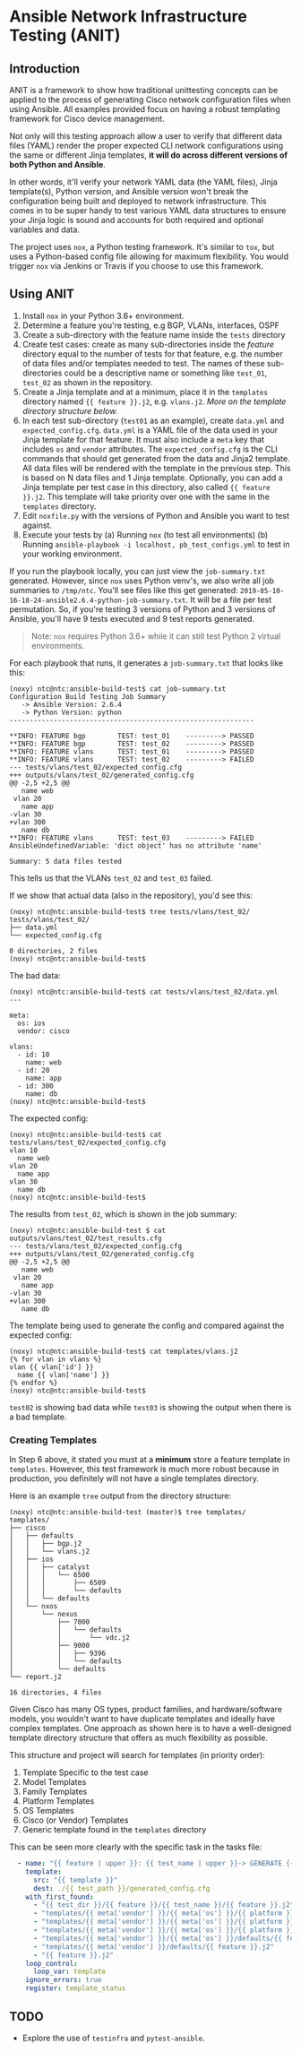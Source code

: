 # Ansible Network Infrastructure Testing (ANIT)

## Introduction 

ANIT is a framework to show how traditional unittesting concepts can be applied to the process of generating Cisco network configuration files when using Ansible.  All examples provided focus on having a robust templating framework for Cisco device management.  

Not only will this testing approach allow a user to verify that different data files (YAML) render the proper expected CLI network configurations using the same or different Jinja templates, **it will do across different versions of both Python and Ansible**.  

In other words, it'll verify your network YAML data (the YAML files), Jinja template(s), Python version, and Ansible version won't break the configuration being built and deployed to network infrastructure.  This comes in to be super handy to test various YAML data structures to ensure your Jinja logic is sound and accounts for both required and optional variables and data.

The project uses `nox`, a Python testing framework.  It's similar to `tox`, but uses a Python-based config file allowing for maximum flexibility.  You would trigger `nox` via Jenkins or Travis if you choose to use this framework.

## Using ANIT

1. Install `nox` in your Python 3.6+ environment.
2. Determine a feature you're testing, e.g BGP, VLANs, interfaces, OSPF
3. Create a sub-directory with the feature name inside the `tests` directory 
4. Create test cases: create as many sub-directories inside the _feature_ directory equal to the number of tests for that feature, e.g. the number of data files and/or templates needed to test.  The names of these sub-directories could be a descriptive name or something like `test_01`, `test_02` as shown in the repository.
5. Create a Jinja template and at a minimum, place it in the `templates` directory named `{{ feature }}.j2`, e.g. `vlans.j2`.  _More on the template directory structure below._
6. In each test sub-directory (`test01` as an example), create `data.yml` and `expected_config.cfg`. `data.yml` is a YAML file of the data used in your Jinja template for that feature.  It must also include a `meta` key that includes `os` and `vendor` attributes.  The `expected_config.cfg` is the CLI commands that should get generated from the data and Jinja2 template.  All data files will be rendered with the template in the previous step.  This is based on N data files and 1 Jinja template.  Optionally, you can add a Jinja template per test case in this directory, also called `{{ feature }}.j2`.  This template will take priority over one with the same in the `templates` directory.
7. Edit `noxfile.py` with the versions of Python and Ansible you want to test against.
8. Execute your tests by
  (a) Running `nox` (to test all environments)
  (b) Running `ansible-playbook -i localhost, pb_test_configs.yml` to test in your working environment.


If you run the playbook locally, you can just view the `job-summary.txt` generated.  However, since `nox` uses Python venv's, we also write all job summaries to `/tmp/ntc`.  You'll see files like this get generated: `2019-05-10-16-18-24-ansible2.6.4-python-job-summary.txt`.  It will be a file per test permutation.  So, if you're testing 3 versions of Python and 3 versions of Ansible, you'll have 9 tests executed and 9 test reports generated.


> Note: `nox` requires Python 3.6+ while it can still test Python 2 virtual environments.

For each playbook that runs, it generates a `job-summary.txt` that looks like this:

```
(noxy) ntc@ntc:ansible-build-test$ cat job-summary.txt 
Configuration Build Testing Job Summary
   -> Ansible Version: 2.6.4
   -> Python Version: python
-------------------------------------------------------------

**INFO: FEATURE bgp        TEST: test_01    ---------> PASSED    
**INFO: FEATURE bgp        TEST: test_02    ---------> PASSED    
**INFO: FEATURE vlans      TEST: test_01    ---------> PASSED    
**INFO: FEATURE vlans      TEST: test_02    ---------> FAILED    
--- tests/vlans/test_02/expected_config.cfg
+++ outputs/vlans/test_02/generated_config.cfg
@@ -2,5 +2,5 @@
   name web
 vlan 20
   name app
-vlan 30
+vlan 300
   name db
**INFO: FEATURE vlans      TEST: test_03    ---------> FAILED    
AnsibleUndefinedVariable: 'dict object' has no attribute 'name'

Summary: 5 data files tested
```

This tells us that the VLANs `test_02` and `test_03` failed.

If we show that actual data (also in the repository), you'd see this:

```
(noxy) ntc@ntc:ansible-build-test$ tree tests/vlans/test_02/
tests/vlans/test_02/
├── data.yml
└── expected_config.cfg

0 directories, 2 files
(noxy) ntc@ntc:ansible-build-test$
```

The bad data:

```
(noxy) ntc@ntc:ansible-build-test$ cat tests/vlans/test_02/data.yml      
---

meta:
  os: ios
  vendor: cisco

vlans:
  - id: 10
    name: web
  - id: 20
    name: app
  - id: 300
    name: db
(noxy) ntc@ntc:ansible-build-test$
```

The expected config:

```
(noxy) ntc@ntc:ansible-build-test$ cat tests/vlans/test_02/expected_config.cfg 
vlan 10
  name web
vlan 20
  name app
vlan 30
  name db
(noxy) ntc@ntc:ansible-build-test$ 
```

The results from `test_02`, which is shown in the job summary:

```
(noxy) ntc@ntc:ansible-build-test $ cat outputs/vlans/test_02/test_results.cfg  
--- tests/vlans/test_02/expected_config.cfg
+++ outputs/vlans/test_02/generated_config.cfg
@@ -2,5 +2,5 @@
   name web
 vlan 20
   name app
-vlan 30
+vlan 300
   name db
```


The template being used to generate the config and compared against the expected config:

```
(noxy) ntc@ntc:ansible-build-test$ cat templates/vlans.j2 
{% for vlan in vlans %}
vlan {{ vlan['id'] }}
  name {{ vlan['name'] }}
{% endfor %}
(noxy) ntc@ntc:ansible-build-test$ 
```


`test02` is showing bad data while `test03` is showing the output when there is a bad template.


### Creating Templates 

In Step 6 above, it stated you must at a **minimum** store a feature template in `templates`.  However, this test framework is much more robust because in production, you definitely will not have a single templates directory.

Here is an example `tree` output from the directory structure:

```
(noxy) ntc@ntc:ansible-build-test (master)$ tree templates/
templates/
├── cisco
│   ├── defaults
│   │   ├── bgp.j2
│   │   └── vlans.j2
│   ├── ios
│   │   ├── catalyst
│   │   │   └── 6500
│   │   │       ├── 6509
│   │   │       └── defaults
│   │   └── defaults
│   └── nxos
│       └── nexus
│           ├── 7000
│           │   └── defaults
│           │       └── vdc.j2
│           ├── 9000
│           │   ├── 9396
│           │   └── defaults
│           └── defaults
└── report.j2

16 directories, 4 files
```

Given Cisco has many OS types, product families, and hardware/software models, you wouldn't want to have duplicate templates and ideally have complex templates.  One approach as shown here is to have a well-designed template directory structure that offers as much flexibility as possible.

This structure and project will search for templates (in priority order):

1. Template Specific to the test case
2. Model Templates
2. Family Templates
3. Platform Templates
4. OS Templates 
5. Cisco (or Vendor) Templates 
6. Generic template found in the `templates` directory

This can be seen more clearly with the specific task in the tasks file:

```yaml
  - name: "{{ feature | upper }}: {{ test_name | upper }}-> GENERATE {{ feature | upper }} CONFIG"
    template:
      src: "{{ template }}"
      dest: ./{{ test_path }}/generated_config.cfg
    with_first_found:
      - "{{ test_dir }}/{{ feature }}/{{ test_name }}/{{ feature }}.j2"
      - "templates/{{ meta['vendor'] }}/{{ meta['os'] }}/{{ platform }}/{{ family }}/{{ model }}/{{ feature }}.j2"
      - "templates/{{ meta['vendor'] }}/{{ meta['os'] }}/{{ platform }}/{{ family }}/defaults/{{ feature }}.j2"
      - "templates/{{ meta['vendor'] }}/{{ meta['os'] }}/{{ platform }}/defaults/{{ feature }}.j2"
      - "templates/{{ meta['vendor'] }}/{{ meta['os'] }}/defaults/{{ feature }}.j2"
      - "templates/{{ meta['vendor'] }}/defaults/{{ feature }}.j2"
      - "{{ feature }}.j2"
    loop_control:
      loop_var: template
    ignore_errors: true
    register: template_status
```


## TODO

* Explore the use of `testinfra` and `pytest-ansible`.


